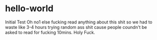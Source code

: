 # hello-world
Initial Test 
Oh no1 else fucking read anything about this shit so we had to waste like 3-4 hours trying random ass shit cause people coundn't be asked to read for fucking 10mins. Holy Fuck.

